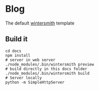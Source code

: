 
# Blog

The default [wintersmith](https://github.com/jnordberg/wintersmith) template


## Build it 

    cd docs
    npm install
    # server in web server
    ./node_modules/.bin/wintersmith preview
    # build directly in this docs folder
    ./node_modules/.bin/wintersmith build  
    # Server locally
    python -m SimpleHttpServer
